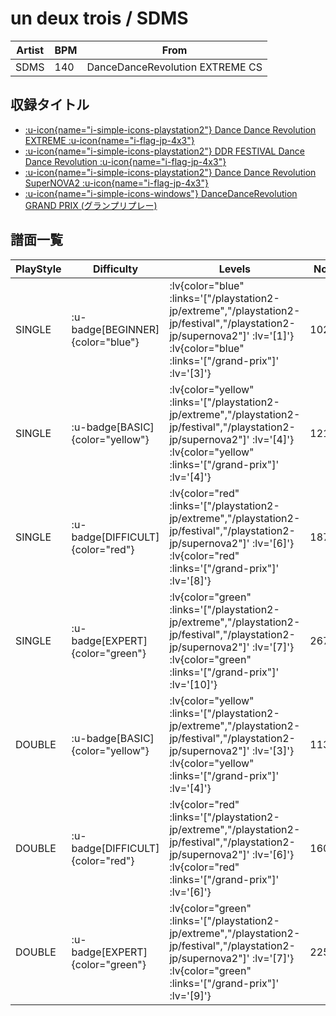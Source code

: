 # un deux trois / SDMS

|Artist|BPM|From|
|------|---|----|
|SDMS|140|DanceDanceRevolution EXTREME CS|

## 収録タイトル

- [ :u-icon{name="i-simple-icons-playstation2"} Dance Dance Revolution EXTREME :u-icon{name="i-flag-jp-4x3"} ](/playstation2-jp/extreme)
- [ :u-icon{name="i-simple-icons-playstation2"} DDR FESTIVAL Dance Dance Revolution :u-icon{name="i-flag-jp-4x3"} ](/playstation2-jp/festival)
- [ :u-icon{name="i-simple-icons-playstation2"} Dance Dance Revolution SuperNOVA2 :u-icon{name="i-flag-jp-4x3"} ](/playstation2-jp/supernova2)
- [ :u-icon{name="i-simple-icons-windows"} DanceDanceRevolution GRAND PRIX (グランプリプレー)](/grand-prix)

## 譜面一覧

|PlayStyle|Difficulty|Levels|Notes|Movie|
|---------|----------|------|-----|-----|
|SINGLE| :u-badge[BEGINNER]{color="blue"} | :lv{color="blue" :links='["/playstation2-jp/extreme","/playstation2-jp/festival","/playstation2-jp/supernova2"]' :lv='[1]'}  :lv{color="blue" :links='["/grand-prix"]' :lv='[3]'} |102/0||
|SINGLE| :u-badge[BASIC]{color="yellow"} | :lv{color="yellow" :links='["/playstation2-jp/extreme","/playstation2-jp/festival","/playstation2-jp/supernova2"]' :lv='[4]'}  :lv{color="yellow" :links='["/grand-prix"]' :lv='[4]'} |121/25||
|SINGLE| :u-badge[DIFFICULT]{color="red"} | :lv{color="red" :links='["/playstation2-jp/extreme","/playstation2-jp/festival","/playstation2-jp/supernova2"]' :lv='[6]'}  :lv{color="red" :links='["/grand-prix"]' :lv='[8]'} |187/34||
|SINGLE| :u-badge[EXPERT]{color="green"} | :lv{color="green" :links='["/playstation2-jp/extreme","/playstation2-jp/festival","/playstation2-jp/supernova2"]' :lv='[7]'}  :lv{color="green" :links='["/grand-prix"]' :lv='[10]'} |267/11||
|DOUBLE| :u-badge[BASIC]{color="yellow"} | :lv{color="yellow" :links='["/playstation2-jp/extreme","/playstation2-jp/festival","/playstation2-jp/supernova2"]' :lv='[3]'}  :lv{color="yellow" :links='["/grand-prix"]' :lv='[4]'} |113/4||
|DOUBLE| :u-badge[DIFFICULT]{color="red"} | :lv{color="red" :links='["/playstation2-jp/extreme","/playstation2-jp/festival","/playstation2-jp/supernova2"]' :lv='[6]'}  :lv{color="red" :links='["/grand-prix"]' :lv='[6]'} |160/13||
|DOUBLE| :u-badge[EXPERT]{color="green"} | :lv{color="green" :links='["/playstation2-jp/extreme","/playstation2-jp/festival","/playstation2-jp/supernova2"]' :lv='[7]'}  :lv{color="green" :links='["/grand-prix"]' :lv='[9]'} |225/13||
